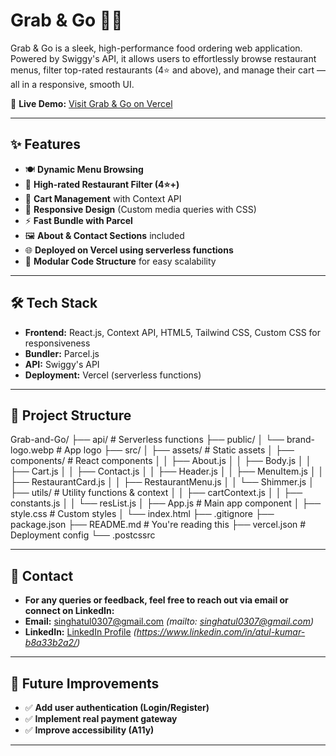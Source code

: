 # Grab & Go 🍔🚀

Grab & Go is a sleek, high-performance food ordering web application. Powered by Swiggy's API, it allows users to effortlessly browse restaurant menus, filter top-rated restaurants (4⭐️ and above), and manage their cart — all in a responsive, smooth UI.

🚀 **Live Demo:** [Visit Grab & Go on Vercel](https://grab-go.vercel.app/)  

---

## ✨ Features

- 🍽️ **Dynamic Menu Browsing**  
- 🌟 **High-rated Restaurant Filter (4⭐️+)**
- 🛒 **Cart Management** with Context API
- 📱 **Responsive Design** (Custom media queries with CSS)
- ⚡ **Fast Bundle with Parcel**
- 🖼️ **About & Contact Sections** included
- 🌐 **Deployed on Vercel using serverless functions**
- 🧩 **Modular Code Structure** for easy scalability

---

## 🛠️ Tech Stack

- **Frontend:** React.js, Context API, HTML5, Tailwind CSS, Custom CSS for responsiveness
- **Bundler:** Parcel.js
- **API:** Swiggy's API
- **Deployment:** Vercel (serverless functions)

---

## 📂 Project Structure

Grab-and-Go/ ├── api/ # Serverless functions ├── public/ │ └── brand-logo.webp # App logo ├── src/ │ ├── assets/ # Static assets │ ├── components/ # React components │ │ ├── About.js │ │ ├── Body.js │ │ ├── Cart.js │ │ ├── Contact.js │ │ ├── Header.js │ │ ├── MenuItem.js │ │ ├── RestaurantCard.js │ │ ├── RestaurantMenu.js │ │ └── Shimmer.js │ ├── utils/ # Utility functions & context │ │ ├── cartContext.js │ │ ├── constants.js │ │ └── resList.js │ ├── App.js # Main app component │ ├── style.css # Custom styles │ └── index.html ├── .gitignore ├── package.json ├── README.md # You're reading this ├── vercel.json # Deployment config └── .postcssrc

---

## 📧 Contact
- **For any queries or feedback, feel free to reach out via email or connect on LinkedIn:**
- **Email:** [singhatul0307@gmail.com](#) *(mailto: singhatul0307@gmail.com)*
- **LinkedIn:** [LinkedIn Profile](#) *(https://www.linkedin.com/in/atul-kumar-b8a33b2a2/)*

---

## 🔮 Future Improvements
- ✅ **Add user authentication (Login/Register)**
- ✅ **Implement real payment gateway**
- ✅ **Improve accessibility (A11y)**

---